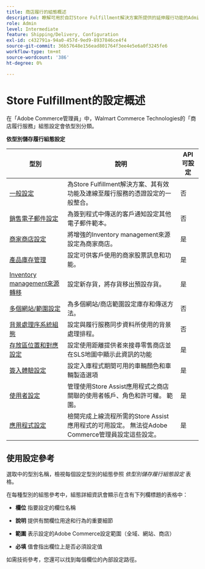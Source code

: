 ```yaml
---
title: 商店履行的組態概述
description: 瞭解可用於自訂Store Fulfillment解決方案所提供的延伸履行功能的Admin設定設定型別，以及完成設定的相關說明連結。
role: Admin
level: Intermediate
feature: Shipping/Delivery, Configuration
exl-id: c432791a-94a0-457d-9ed9-8937846ce4f4
source-git-commit: 36b57648e156ead801764f3ee4e5e6a0f3245fe6
workflow-type: tm+mt
source-wordcount: '386'
ht-degree: 0%

---
```


# Store Fulfillment的設定概述

在「Adobe Commerce管理員」中，Walmart Commerce Technologies的「商店履行服務」組態設定會依型別分類。

**依型別儲存履行組態設定**

| **型別** | **說明** | **API可設定** |
|--------------------------------------------------------------------------|--------------------------------------------------------------------------------------------------------------------------------------------------------------------------|----------------------|
| [一般設定](enable-general.md) | 為Store Fulfillment解決方案、其有效功能及連線至履行服務的憑證設定的一般整合。 | 否 |
| [銷售電子郵件設定](sales-emails.md) | 為簽到程式中傳送的客戶通知設定其他電子郵件範本。 | 否 |
| [商家商店設定](merchant-store-configuration.md) | 將增強的Inventory management來源設定為商家商店。 | 是 |
| [產品庫存管理](product-stock.md) | 設定可供客戶使用的商家股票訊息和功能。 | 是 |
| [Inventory management來源轉移](inventory-stock-transfer.md) | 設定新存貨，將存貨移出預設存貨。 | 是 |
| [多個網站/範圍設定](multi-site-and-scope-config.md) | 為多個網站/商店範圍設定庫存和傳送方法。 | 否 |
| [背景處理序系統組態](background-processes.md) | 設定與履行服務同步資料所使用的背景處理排程。 | 否 |
| [存放區位置和對應設定](store-location-map-provider-setup.md) | 設定使用距離提供者來搜尋零售商店並在SLS地圖中顯示此資訊的功能 | 是 |
| [簽入體驗設定](check-in-experience-setup.md) | 設定入庫程式期間可用的車輛顏色和車輛製造選項 | 是 |
| [使用者設定](user-setup.md) | 管理使用Store Assist應用程式之商店關聯的使用者帳戶、角色和許可權。 範圍。 | 是 |
| [應用程式設定](app-setup.md) | 檢閱完成上線流程所需的Store Assist應用程式的可用設定。 無法從Adobe Commerce管理員設定這些設定。 | 是 |

## 使用設定參考

選取中的型別名稱，檢視每個設定型別的組態參照 _依型別儲存履行組態設定_ 表格。

在每種型別的組態參考中，組態詳細資訊會顯示在含有下列欄標題的表格中：

- **欄位** 指要設定的欄位名稱

- **說明** 提供有關欄位用途和行為的重要細節

- **範圍** 表示設定的Adobe Commerce設定範圍（全域、網站、商店）

- **必填** 值會指出欄位上是否必須設定值

如需技術參考，您還可以找到每個欄位的內部設定路徑。
